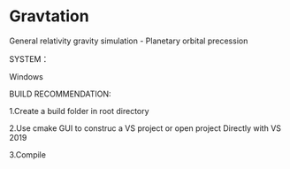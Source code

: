 # Gravtation
General relativity gravity simulation - Planetary orbital precession

SYSTEM：

  Windows
  
  
BUILD RECOMMENDATION:

  1.Create a build folder in root directory
  
  2.Use cmake GUI to construc a VS project or open project Directly with VS 2019
  
  3.Compile
  
